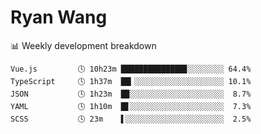 # Ryan Wang

 <!-- waka-box start -->
📊 Weekly development breakdown
```text
Vue.js         🕓 10h23m ██████████████▊░░░░░░░░ 64.4%
TypeScript     🕓 1h37m  ██▎░░░░░░░░░░░░░░░░░░░░ 10.1%
JSON           🕓 1h23m  █▉░░░░░░░░░░░░░░░░░░░░░  8.7%
YAML           🕓 1h10m  █▋░░░░░░░░░░░░░░░░░░░░░  7.3%
SCSS           🕓 23m    ▌░░░░░░░░░░░░░░░░░░░░░░  2.5%
```
<!-- Powered by https://github.com/YouEclipse/waka-box-go . -->
<!-- waka-box end -->
